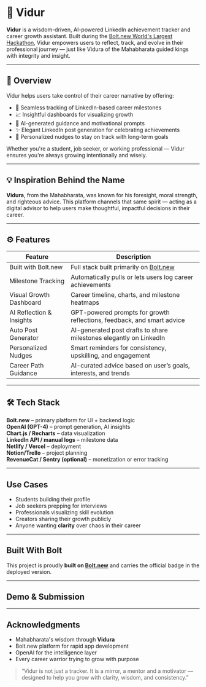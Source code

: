 # 🧠 Vidur

**Vidur** is a wisdom-driven, AI-powered LinkedIn achievement tracker and career growth assistant. Built during the [Bolt.new World's Largest Hackathon](https://bolt.new), Vidur empowers users to reflect, track, and evolve in their professional journey — just like Vidura of the Mahabharata guided kings with integrity and insight.

---

## 🚀 Overview

Vidur helps users take control of their career narrative by offering:
- 🔗 Seamless tracking of LinkedIn-based career milestones
- 📈 Insightful dashboards for visualizing growth
- 🧠 AI-generated guidance and motivational prompts
- ✨ Elegant LinkedIn post generation for celebrating achievements
- 🎯 Personalized nudges to stay on track with long-term goals

Whether you're a student, job seeker, or working professional — Vidur ensures you're always growing intentionally and wisely.

---

## 💡 Inspiration Behind the Name

**Vidura**, from the Mahabharata, was known for his foresight, moral strength, and righteous advice. This platform channels that same spirit — acting as a digital advisor to help users make thoughtful, impactful decisions in their career.

---

## ⚙️ Features

| Feature                         | Description                                                                 |
|----------------------------------|-----------------------------------------------------------------------------|
| Built with Bolt.new           | Full stack built primarily on [Bolt.new](https://bolt.new)                  |
| Milestone Tracking            | Automatically pulls or lets users log career achievements                   |
| Visual Growth Dashboard       | Career timeline, charts, and milestone heatmaps                             |
| AI Reflection & Insights      | GPT-powered prompts for growth reflections, feedback, and smart advice      |
| Auto Post Generator           | AI-generated post drafts to share milestones elegantly on LinkedIn          |
| Personalized Nudges           | Smart reminders for consistency, upskilling, and engagement                 |
| Career Path Guidance          | AI-curated advice based on user’s goals, interests, and trends              |

---

## 🛠 Tech Stack

 **Bolt.new** – primary platform for UI + backend logic  
 **OpenAI (GPT-4)** – prompt generation, AI insights  
 **Chart.js / Recharts** – data visualization  
 **LinkedIn API / manual logs** – milestone data  
 **Netlify / Vercel** – deployment  
 **Notion/Trello** – project planning  
 **RevenueCat / Sentry (optional)** – monetization or error tracking
 
---
 
## Use Cases

- Students building their profile  
- Job seekers prepping for interviews  
- Professionals visualizing skill evolution  
- Creators sharing their growth publicly  
- Anyone wanting **clarity** over chaos in their career

---

## Built With Bolt

This project is proudly **built on [Bolt.new](https://bolt.new)** and carries the official badge in the deployed version.

---

## Demo & Submission


---

## Acknowledgments

- Mahabharata's wisdom through **Vidura**  
- Bolt.new platform for rapid app development  
- OpenAI for the intelligence layer  
- Every career warrior trying to grow with purpose 

> “Vidur is not just a tracker. It is a mirror, a mentor and a motivator — designed to help you grow with clarity, wisdom, and consistency.”


